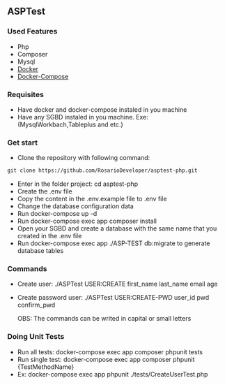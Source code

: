 ## ASPTest

### Used Features

- Php
- Composer
- Mysql
- <a href="https://docs.docker.com/get-docker/" target="_blank">Docker</a>
- <a href="https://docs.docker.com/compose/" target="_blank">Docker-Compose</a>

### Requisites

- Have docker and docker-compose instaled in you machine
- Have any SGBD instaled in you machine. Exe: (MysqlWorkbach,Tableplus and etc.)

### Get start

- Clone the repository with following command:
```diff 
git clone https://github.com/RosarioDeveloper/asptest-php.git
```
- Enter in the folder project: cd asptest-php
- Create the .env file
- Copy the content in the .env.example file to .env file
- Change the database configuration data
- Run docker-compose up -d
- Run docker-compose exec app composer install
- Open your SGBD and create a database with the same name that you created in the .env file
- Run docker-compose exec app ./ASP-TEST db:migrate to generate database tables

### Commands

- Create user: ./ASPTest USER:CREATE first_name last_name email age
- Create password user: ./ASPTest USER:CREATE-PWD user_id pwd confirm_pwd

  OBS: The commands can be writed in capital or small letters

### Doing Unit Tests

- Run all tests: docker-compose exec app composer phpunit tests
- Run single test: docker-compose exec app composer phpunit {TestMethodName}
- Ex: docker-compose exec app phpunit ./tests/CreateUserTest.php
